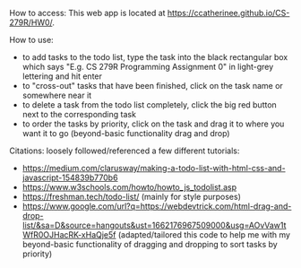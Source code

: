 How to access: This web app is located at https://ccatherinee.github.io/CS-279R/HW0/. 

How to use: 
- to add tasks to the todo list, type the task into the black rectangular box which says "E.g. CS 279R Programming Assignment 0" in light-grey lettering and hit enter
- to "cross-out" tasks that have been finished, click on the task name or somewhere near it
- to delete a task from the todo list completely, click the big red button next to the corresponding task 
- to order the tasks by priority, click on the task and drag it to where you want it to go (beyond-basic functionality drag and drop)

Citations: 
loosely followed/referenced a few different tutorials: 
- https://medium.com/clarusway/making-a-todo-list-with-html-css-and-javascript-154839b770b6
- https://www.w3schools.com/howto/howto_js_todolist.asp
- https://freshman.tech/todo-list/ (mainly for style purposes)
- https://www.google.com/url?q=https://webdevtrick.com/html-drag-and-drop-list/&sa=D&source=hangouts&ust=1662176967509000&usg=AOvVaw1tWfR0OJHacRK-xHaQje5f (adapted/tailored this code to help me with my beyond-basic functionality of dragging and dropping to sort tasks by priority)